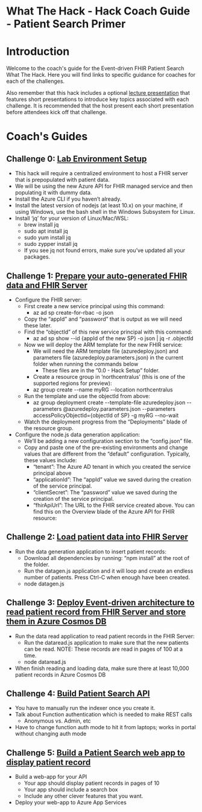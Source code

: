 # What The Hack - Hack Coach Guide - Patient Search Primer

# Introduction
Welcome to the coach's guide for the Event-driven FHIR Patient Search What The Hack. Here you will find links to specific guidance for coaches for each of the challenges.

Also remember that this hack includes a optional [lecture presentation](Lectures.pptx) that features short presentations to introduce key topics associated with each challenge. It is recommended that the host present each short presentation before attendees kick off that challenge.

# Coach's Guides
## Challenge 0: **[Lab Environment Setup](Solution-00.md)**
- This hack will require a centralized environment to host a FHIR server that is prepopulated with patient data.
- We will be using the new Azure API for FHIR managed service and then populating it with dummy data.
- Install the Azure CLI if you haven’t already.
- Install the latest version of nodejs (at least 10.x) on your machine, if using Windows, use the bash shell in the Windows Subsystem for Linux.  
- Install ‘jq’ for your version of Linux/Mac/WSL:
   - brew install jq
   - sudo apt install jq
   - sudo yum install jq
   - sudo zypper install jq
   - If you see jq not found errors, make sure you’ve updated all your packages.

## Challenge 1: **[Prepare your auto-generated FHIR data and FHIR Server](Solution-01.md)**
- Configure the FHIR server:
   - First create a new service principal using this command:
      - az ad sp create-for-rbac -o json
   - Copy the “appId” and “password” that is output as we will need these later.
   - Find the “objectId” of this new service principal with this command:
      - az ad sp show --id {appId of the new SP} -o json | jq -r .objectId
   - Now we will deploy the ARM template for the new FHIR service:
      - We will need the ARM template file (azuredeploy.json) and parameters file (azuredeploy.parameters.json) in the current folder when running the commands below
         - These files are in the “0.0 - Hack Setup” folder.
      - Create a resource group in ‘northcentralus’ (this is one of the supported regions for preview):
      - az group create --name myRG --location northcentralus
   - Run the template and use the objectId from above:
      - az group deployment create --template-file azuredeploy.json --parameters @azuredeploy.parameters.json --parameters accessPolicyObjectId={objectId of SP} -g myRG --no-wait
   - Watch the deployment progress from the “Deployments” blade of the resource group.
- Configure the node.js data generation application:
   - We’ll be adding a new configuration section to the “config.json” file.
   - Copy and paste one of the pre-existing environments and change values that are different from the “default” configuration. Typically, these values include:
      - “tenant”: The Azure AD tenant in which you created the service principal above
      - “applicationId”: The “appId” value we saved during the creation of the service principal.
      - “clientSecret”: The “password” value we saved during the creation of the service principal.
      - “fhirApiUrl”: The URL to the FHIR service created above. You can find this on the Overview blade of the Azure API for FHIR resource:

 ## Challenge 2: **[Load patient data into FHIR Server](Solution-02.md)**
- Run the data generation application to insert patient records:
   - Download all dependencies by running: “npm install” at the root of the folder.
   - Run the datagen.js application and it will loop and create an endless number of patients. Press Ctrl-C when enough have been created.
   - node datagen.js

## Challenge 3: **[Deploy Event-driven architecture to read patient record from FHIR Server and store them in Azure Cosmos DB](Solution-03.md)**
- Run the data read application to read patient records in the FHIR Server:
   - Run the dataread.js application to make sure that the new patients can be read. NOTE: These records are read in pages of 100 at a time.
   - node dataread.js
- When finish reading and loading data, make sure there at least 10,000 patient records in Azure Cosmos DB

## Challenge 4: **[Build Patient Search API](Solution-04.md)**
- You have to manually run the indexer once you create it.
- Talk about Function authentication which is needed to make REST calls
   - Anonymous vs. Admin, etc
- Have to change function auth mode to hit it from laptops; works in portal without changing auth mode

## Challenge 5: **[Build a Patient Search web app to display patient record](Solution-05.md)**
- Build a web-app for your API
   - Your app should display patient records in pages of 10
   - Your app should include a search box
   - Include any other clever features that you want.
- Deploy your web-app to Azure App Services
